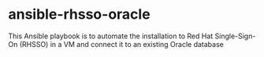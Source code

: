 # ansible-rhsso-oracle
This Ansible playbook is to automate the installation to Red Hat Single-Sign-On (RHSSO) in a VM and connect it to an existing Oracle database
